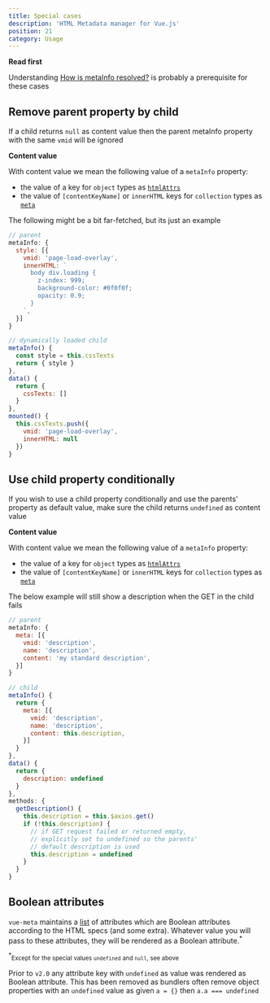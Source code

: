 ```yaml
---
title: Special cases
description: 'HTML Metadata manager for Vue.js'
position: 21
category: Usage
---
```


<alert type="info">

**Read first**

Understanding [How is metaInfo resolved?](/faq) is probably a prerequisite for these cases

</alert>

## Remove parent property by child

If a child returns `null` as content value then the parent metaInfo property with the same `vmid` will be ignored

<alert type="info">

**Content value**

With content value we mean the following value of a `metaInfo` property:
- the value of a key for `object` types as [`htmlAttrs`](/api#htmlattrs)
- the value of `[contentKeyName]` or `innerHTML` keys for `collection` types as [`meta`](/api#meta)

</alert>

The following might be a bit far-fetched, but its just an example
```js
// parent
metaInfo: {
  style: [{
    vmid: 'page-load-overlay',
    innerHTML: `
      body div.loading {
        z-index: 999;
        background-color: #0f0f0f;
        opacity: 0.9;
      }
    `,
  }]
}

// dynamically loaded child
metaInfo() {
  const style = this.cssTexts
  return { style }
},
data() {
  return {
    cssTexts: []
  }
},
mounted() {
  this.cssTexts.push({
    vmid: 'page-load-overlay',
    innerHTML: null
  })
}
```

## Use child property conditionally

If you wish to use a child property conditionally and use the parents' property as default value, make sure the child returns `undefined` as content value

<alert type="info">

**Content value**

With content value we mean the following value of a `metaInfo` property:
- the value of a key for `object` types as [`htmlAttrs`](/api#htmlattrs)
- the value of `[contentKeyName]` or `innerHTML` keys for `collection` types as [`meta`](/api#meta)

</alert>

The below example will still show a description when the GET in the child fails
```js
// parent
metaInfo: {
  meta: [{
    vmid: 'description',
    name: 'description',
    content: 'my standard description',
  }]
}

// child
metaInfo() {
  return {
    meta: [{
      vmid: 'description',
      name: 'description',
      content: this.description,
    }]
  }
},
data() {
  return {
    description: undefined
  }
},
methods: {
  getDescription() {
    this.description = this.$axios.get()
    if (!this.description) {
      // if GET request failed or returned empty,
      // explicitly set to undefined so the parents'
      // default description is used
      this.description = undefined
    }
  }
}
```

## Boolean attributes

`vue-meta` maintains a [list](https://github.com/nuxt/vue-meta/blob/master/src/shared/constants.js) of attributes which are Boolean attributes according to the HTML specs (and some extra). Whatever value you will pass to these attributes, they will be rendered as a Boolean attribute.<sup>*</sup>

<sup>*</sup><small>Except for the special values `undefined` and `null`, see above</small>

<alert type="info">

Prior to `v2.0` any attribute key with `undefined` as value was rendered as Boolean attribute. This has been removed as bundlers often remove object properties with an `undefined` value as given `a = {}` then `a.a === undefined`

</alert>
